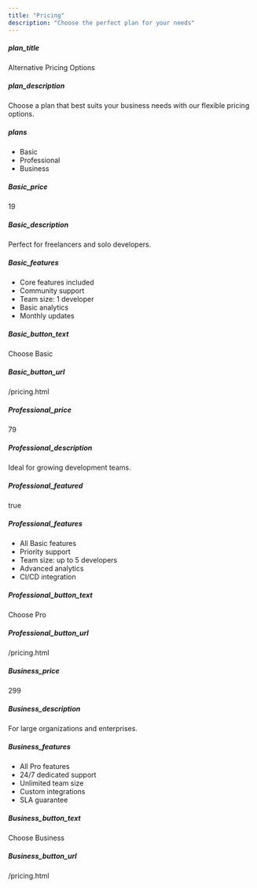 ```yaml
---
title: "Pricing"
description: "Choose the perfect plan for your needs"
---
```


##### plan_title

Alternative Pricing Options

##### plan_description

Choose a plan that best suits your business needs with our flexible pricing options.

##### plans

- Basic
- Professional
- Business

##### Basic_price

19

##### Basic_description

Perfect for freelancers and solo developers.

##### Basic_features

- Core features included
- Community support
- Team size: 1 developer
- Basic analytics
- Monthly updates

##### Basic_button_text

Choose Basic

##### Basic_button_url

/pricing.html

##### Professional_price

79

##### Professional_description

Ideal for growing development teams.

##### Professional_featured

true

##### Professional_features

- All Basic features
- Priority support
- Team size: up to 5 developers
- Advanced analytics
- CI/CD integration

##### Professional_button_text

Choose Pro

##### Professional_button_url

/pricing.html

##### Business_price

299

##### Business_description

For large organizations and enterprises.

##### Business_features

- All Pro features
- 24/7 dedicated support
- Unlimited team size
- Custom integrations
- SLA guarantee

##### Business_button_text

Choose Business

##### Business_button_url

/pricing.html
